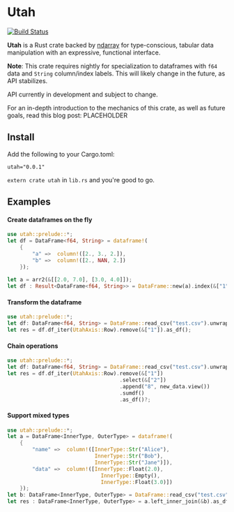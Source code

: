 # Utah

[![Build Status](https://travis-ci.org/pegasos1/utah.svg?branch=master)](https://travis-ci.org/pegasos1/utah)

**Utah** is a Rust crate backed by [ndarray](https://github.com/bluss/rust-ndarray) for type-conscious, tabular data manipulation with an expressive, functional interface. 

**Note**: This crate requires nightly for specialization to dataframes with `f64` data and `String` column/index labels. This will likely change in the future, as API stabilizes.

API currently in development and subject to change. 

For an in-depth introduction to the mechanics of this crate, as well as future goals, read this blog post: PLACEHOLDER

## Install

Add the following to your Cargo.toml:

```
utah="0.0.1"
```

`extern crate utah` in `lib.rs` and you're good to go. 

## Examples


#### Create dataframes on the fly

```rust
use utah::prelude::*;
let df = DataFrame<f64, String> = dataframe!(
    {
        "a" =>  column!([2., 3., 2.]),
        "b" =>  column!([2., NAN, 2.])
    });
   
let a = arr2(&[[2.0, 7.0], [3.0, 4.0]]);
let df : Result<DataFrame<f64, String>> = DataFrame::new(a).index(&["1", "2"]);
```

#### Transform the dataframe

```rust
use utah::prelude::*;
let df: DataFrame<f64, String> = DataFrame::read_csv("test.csv").unwrap();       
let res = df.df_iter(UtahAxis::Row).remove(&["1"]).as_df();
```

#### Chain operations

```rust
use utah::prelude::*;
let df: DataFrame<f64, String> = DataFrame::read_csv("test.csv").unwrap();       
let res = df.df_iter(UtahAxis::Row).remove(&["1"])
                                    .select(&["2"])
                                    .append("8", new_data.view())
                                    .sumdf()
                                    .as_df()?;
```


#### Support mixed types 

```rust
use utah::prelude::*;
let a = DataFrame<InnerType, OuterType> = dataframe!(
    {
        "name" =>  column!([InnerType::Str("Alice"), 
                            InnerType::Str("Bob"), 
                            InnerType::Str("Jane")]),
        "data" =>  column!([InnerType::Float(2.0), 
                              InnerType::Empty(), 
                              InnerType::Float(3.0)])
    });
let b: DataFrame<InnerType, OuterType> = DataFrame::read_csv("test.csv")?;
let res : DataFrame<InnerType, OuterType> = a.left_inner_join(&b).as_df()?;
```
